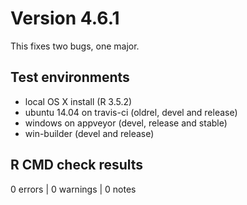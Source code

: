 # Version 4.6.1

This fixes two bugs, one major.

## Test environments
* local OS X install (R 3.5.2)
* ubuntu 14.04 on travis-ci (oldrel, devel and release)
* windows on appveyor (devel, release and stable)
* win-builder (devel and release)

## R CMD check results

0 errors | 0 warnings | 0 notes
